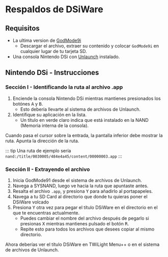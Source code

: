 # Respaldos de DSiWare

## Requisitos
- La ultima version de [GodMode9i](https://github.com/RocketRobz/godmode9i/releases)
   - Descargar el archivo, extraer su contenido y colocar `GodMode9i` en cualquier lugar de tu tarjeta SD.
- Una consola Nintendo DSi con [Unlaunch](/unlaunch) instalado.

## Nintendo DSi - Instrucciones

### Sección I - Identificando la ruta al archivo .app
1. Enciende la consola Nintendo DSi mientras mantienes presionados los botónes <kbd class="face">A</kbd> y <kbd class="face">B</kbd>.
   - Esto debería llevarte al sistema de archivos de Unlaunch.
1. Identifique su aplicación en la lista.
   - Un título en verde claro indica que está instalado en la NAND (Memoria interna de la consola).

Cuando pasa el cursor sobre la entrada, la pantalla inferior debe mostrar la ruta. Apunta la dirección de la ruta.

::: tip
Una ruta de ejemplo sería `nand:/title/0030005/484e4a45/content/00000003.app`
:::

### Sección II - Extrayendo el archivo
1. Inicia GodMode91 desde el sistema de archivos de Unlaunch.
1. Navega a SYSNAND, luego ve hacia la ruta que apuntaste antes.
1. Resalta el archivo `.app`, y presiona <kbd class="face">Y</kbd> para añadirlo al portapapeles.
1. Navega a tu SD Card al directorio que donde tu quieras poner el DSiWare volcado
1. Presiona <kbd class="face">Y</kbd> otra vez para pegar el título DSiWare en el directorio en el que te encuentras actualmente.
   - Puedes cambiar el nombre del archivo después de pegarlo si presionas <kbd class="face">X</kbd> mientras mantienes pulsado el botón <kbd class="R">R</kbd>.
   - Repite esto para todos los archivos que desees copiar al mismo directorio.

Ahora deberías ver el título DSiWare en TWiLight Menu++ o en el sistema de archivos de Unlaunch.
